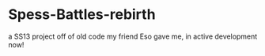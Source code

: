 # Spess-Battles-rebirth
a SS13 project off of old code my friend Eso gave me, in active development now!
